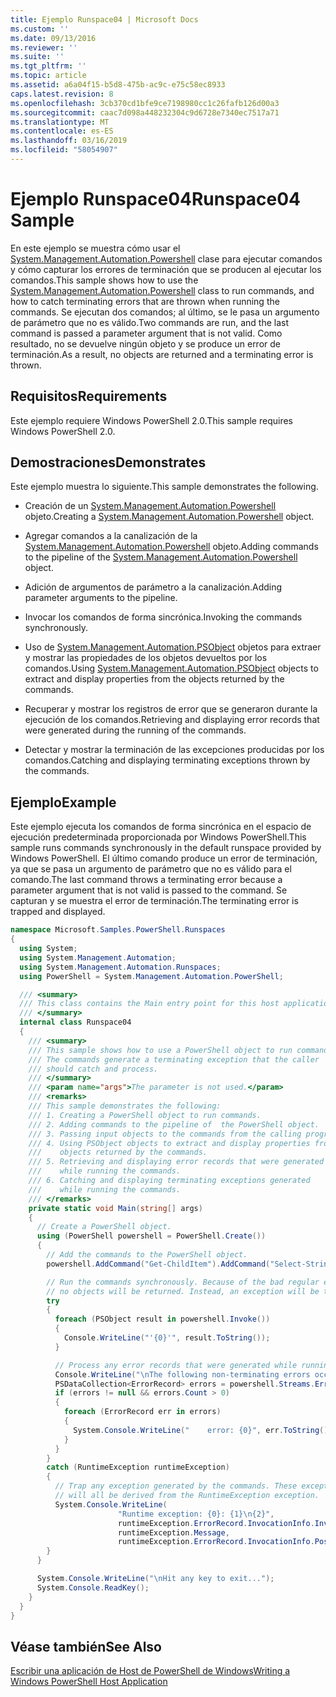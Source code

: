 ```yaml
---
title: Ejemplo Runspace04 | Microsoft Docs
ms.custom: ''
ms.date: 09/13/2016
ms.reviewer: ''
ms.suite: ''
ms.tgt_pltfrm: ''
ms.topic: article
ms.assetid: a6a04f15-b5d8-475b-ac9c-e75c58ec8933
caps.latest.revision: 8
ms.openlocfilehash: 3cb370cd1bfe9ce7198980cc1c26fafb126d00a3
ms.sourcegitcommit: caac7d098a448232304c9d6728e7340ec7517a71
ms.translationtype: MT
ms.contentlocale: es-ES
ms.lasthandoff: 03/16/2019
ms.locfileid: "58054907"
---
```

# <a name="runspace04-sample"></a><span data-ttu-id="ee6e7-102">Ejemplo Runspace04</span><span class="sxs-lookup"><span data-stu-id="ee6e7-102">Runspace04 Sample</span></span>

<span data-ttu-id="ee6e7-103">En este ejemplo se muestra cómo usar el [System.Management.Automation.Powershell](/dotnet/api/system.management.automation.powershell) clase para ejecutar comandos y cómo capturar los errores de terminación que se producen al ejecutar los comandos.</span><span class="sxs-lookup"><span data-stu-id="ee6e7-103">This sample shows how to use the [System.Management.Automation.Powershell](/dotnet/api/system.management.automation.powershell) class to run commands, and how to catch terminating errors that are thrown when running the commands.</span></span> <span data-ttu-id="ee6e7-104">Se ejecutan dos comandos; al último, se le pasa un argumento de parámetro que no es válido.</span><span class="sxs-lookup"><span data-stu-id="ee6e7-104">Two commands are run, and the last command is passed a parameter argument that is not valid.</span></span> <span data-ttu-id="ee6e7-105">Como resultado, no se devuelve ningún objeto y se produce un error de terminación.</span><span class="sxs-lookup"><span data-stu-id="ee6e7-105">As a result, no objects are returned and a terminating error is thrown.</span></span>

## <a name="requirements"></a><span data-ttu-id="ee6e7-106">Requisitos</span><span class="sxs-lookup"><span data-stu-id="ee6e7-106">Requirements</span></span>

<span data-ttu-id="ee6e7-107">Este ejemplo requiere Windows PowerShell 2.0.</span><span class="sxs-lookup"><span data-stu-id="ee6e7-107">This sample requires Windows PowerShell 2.0.</span></span>

## <a name="demonstrates"></a><span data-ttu-id="ee6e7-108">Demostraciones</span><span class="sxs-lookup"><span data-stu-id="ee6e7-108">Demonstrates</span></span>

<span data-ttu-id="ee6e7-109">Este ejemplo muestra lo siguiente.</span><span class="sxs-lookup"><span data-stu-id="ee6e7-109">This sample demonstrates the following.</span></span>

- <span data-ttu-id="ee6e7-110">Creación de un [System.Management.Automation.Powershell](/dotnet/api/system.management.automation.powershell) objeto.</span><span class="sxs-lookup"><span data-stu-id="ee6e7-110">Creating a [System.Management.Automation.Powershell](/dotnet/api/system.management.automation.powershell) object.</span></span>

- <span data-ttu-id="ee6e7-111">Agregar comandos a la canalización de la [System.Management.Automation.Powershell](/dotnet/api/system.management.automation.powershell) objeto.</span><span class="sxs-lookup"><span data-stu-id="ee6e7-111">Adding commands to the pipeline of the [System.Management.Automation.Powershell](/dotnet/api/system.management.automation.powershell) object.</span></span>

- <span data-ttu-id="ee6e7-112">Adición de argumentos de parámetro a la canalización.</span><span class="sxs-lookup"><span data-stu-id="ee6e7-112">Adding parameter arguments to the pipeline.</span></span>

- <span data-ttu-id="ee6e7-113">Invocar los comandos de forma sincrónica.</span><span class="sxs-lookup"><span data-stu-id="ee6e7-113">Invoking the commands synchronously.</span></span>

- <span data-ttu-id="ee6e7-114">Uso de [System.Management.Automation.PSObject](/dotnet/api/System.Management.Automation.PSObject) objetos para extraer y mostrar las propiedades de los objetos devueltos por los comandos.</span><span class="sxs-lookup"><span data-stu-id="ee6e7-114">Using [System.Management.Automation.PSObject](/dotnet/api/System.Management.Automation.PSObject) objects to extract and display properties from the objects returned by the commands.</span></span>

- <span data-ttu-id="ee6e7-115">Recuperar y mostrar los registros de error que se generaron durante la ejecución de los comandos.</span><span class="sxs-lookup"><span data-stu-id="ee6e7-115">Retrieving and displaying error records that were generated during the running of the commands.</span></span>

- <span data-ttu-id="ee6e7-116">Detectar y mostrar la terminación de las excepciones producidas por los comandos.</span><span class="sxs-lookup"><span data-stu-id="ee6e7-116">Catching and displaying terminating exceptions thrown by the commands.</span></span>

## <a name="example"></a><span data-ttu-id="ee6e7-117">Ejemplo</span><span class="sxs-lookup"><span data-stu-id="ee6e7-117">Example</span></span>

<span data-ttu-id="ee6e7-118">Este ejemplo ejecuta los comandos de forma sincrónica en el espacio de ejecución predeterminada proporcionada por Windows PowerShell.</span><span class="sxs-lookup"><span data-stu-id="ee6e7-118">This sample runs commands synchronously in the default runspace provided by Windows PowerShell.</span></span> <span data-ttu-id="ee6e7-119">El último comando produce un error de terminación, ya que se pasa un argumento de parámetro que no es válido para el comando.</span><span class="sxs-lookup"><span data-stu-id="ee6e7-119">The last command throws a terminating error because a parameter argument that is not valid is passed to the command.</span></span> <span data-ttu-id="ee6e7-120">Se capturan y se muestra el error de terminación.</span><span class="sxs-lookup"><span data-stu-id="ee6e7-120">The terminating error is trapped and displayed.</span></span>

```csharp
namespace Microsoft.Samples.PowerShell.Runspaces
{
  using System;
  using System.Management.Automation;
  using System.Management.Automation.Runspaces;
  using PowerShell = System.Management.Automation.PowerShell;

  /// <summary>
  /// This class contains the Main entry point for this host application.
  /// </summary>
  internal class Runspace04
  {
    /// <summary>
    /// This sample shows how to use a PowerShell object to run commands.
    /// The commands generate a terminating exception that the caller
    /// should catch and process.
    /// </summary>
    /// <param name="args">The parameter is not used.</param>
    /// <remarks>
    /// This sample demonstrates the following:
    /// 1. Creating a PowerShell object to run commands.
    /// 2. Adding commands to the pipeline of  the PowerShell object.
    /// 3. Passing input objects to the commands from the calling program.
    /// 4. Using PSObject objects to extract and display properties from the
    ///    objects returned by the commands.
    /// 5. Retrieving and displaying error records that were generated
    ///    while running the commands.
    /// 6. Catching and displaying terminating exceptions generated
    ///    while running the commands.
    /// </remarks>
    private static void Main(string[] args)
    {
      // Create a PowerShell object.
      using (PowerShell powershell = PowerShell.Create())
      {
        // Add the commands to the PowerShell object.
        powershell.AddCommand("Get-ChildItem").AddCommand("Select-String").AddArgument("*");

        // Run the commands synchronously. Because of the bad regular expression,
        // no objects will be returned. Instead, an exception will be thrown.
        try
        {
          foreach (PSObject result in powershell.Invoke())
          {
            Console.WriteLine("'{0}'", result.ToString());
          }

          // Process any error records that were generated while running the commands.
          Console.WriteLine("\nThe following non-terminating errors occurred:\n");
          PSDataCollection<ErrorRecord> errors = powershell.Streams.Error;
          if (errors != null && errors.Count > 0)
          {
            foreach (ErrorRecord err in errors)
            {
              System.Console.WriteLine("    error: {0}", err.ToString());
            }
          }
        }
        catch (RuntimeException runtimeException)
        {
          // Trap any exception generated by the commands. These exceptions
          // will all be derived from the RuntimeException exception.
          System.Console.WriteLine(
                        "Runtime exception: {0}: {1}\n{2}",
                        runtimeException.ErrorRecord.InvocationInfo.InvocationName,
                        runtimeException.Message,
                        runtimeException.ErrorRecord.InvocationInfo.PositionMessage);
        }
      }

      System.Console.WriteLine("\nHit any key to exit...");
      System.Console.ReadKey();
    }
  }
}
```

## <a name="see-also"></a><span data-ttu-id="ee6e7-121">Véase también</span><span class="sxs-lookup"><span data-stu-id="ee6e7-121">See Also</span></span>

[<span data-ttu-id="ee6e7-122">Escribir una aplicación de Host de PowerShell de Windows</span><span class="sxs-lookup"><span data-stu-id="ee6e7-122">Writing a Windows PowerShell Host Application</span></span>](./writing-a-windows-powershell-host-application.md)